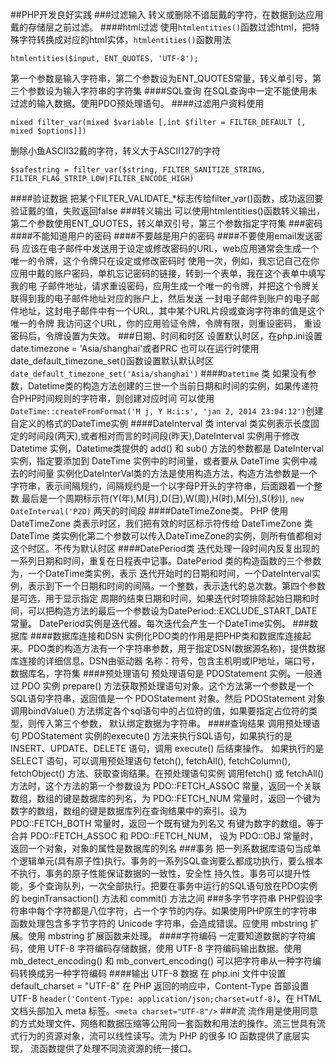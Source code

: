 ##PHP开发良好实践
###过滤输入
转义或删除不谙屈戴的字符，在数据到达应用戴的存储层之前过滤。
####html过滤
使用`htmlentities()`函数过滤html，把特殊字符转换成对应的html实体，`htmlentities()`函数用法
```$xslt
htmlentities($input, ENT_QUOTES, 'UTF-8');
```
第一个参数是输入字符串，第二个参数设为ENT_QUOTES常量，转义单引号，第三个参数设为输入字符串的字符集
####SQL查询
在SQL查询中一定不能使用未过滤的输入数据。使用PDO预处理语句。
####过滤用户资料使用
```$xslt
mixed filter_var(mixed $variable [,int $filter = FILTER_DEFAULT [, mixed $options]])
```
删除小鱼ASCII32戴的字符，转义大于ASCII127的字符
```$xslt
$safestring = filter_var($string, FILTER_SANITIZE_STRING, FILTER_FLAG_STRIP_LOW|FILTER_ENCODE_HIGH)
```
####验证数据
把某个FILTER_VALIDATE_*标志传给filter_var()函数，成功返回要验证戴的值，失败返回false
###转义输出
可以使用htmlentities()函数转义输出，第二个参数使用ENT_QUOTES，转义单双引号，第三个参数指定字符集
###密码
####不能知道用户的密码
####不要越是用户的密码
####不要使用email发送密码
应该在电子邮件中发送用于设定或修改密码的URL，web应用通常会生成一个唯一的令牌，这个令牌只在设定或修改密码时
使用一次，例如，我忘记自己在你应用中戴的账户密码，单机忘记密码的链接，转到一个表单，我在这个表单中填写我的电
子邮件地址，请求重设密码，应用生成一个唯一的令牌，并把这个令牌关联得到我的电子邮件地址对应的账户上，然后发送
一封电子邮件到账户的电子邮件地址，这封电子邮件中有一个URL，其中某个URL片段或查询字符串的值是这个唯一的令牌
我访问这个URL，你的应用验证令牌，令牌有限，则重设密码， 重设密码后，令牌设置为失效。
###日期、时间和时区
设置默认时区，在php.ini设置date.timezone = 'Asia/shanghai'或者PRC
也可以在运行时使用date_default_timezone_set()函数设置默认默认时区`date_default_timezone_set('Asia/shanghai')`
####`Datetime` 类
如果没有参数，Datetime类的构造方法创建的三世一个当前日期和时间的实例，如果传递符合PHP时间规则的字符串，则创建对应时间
可以使用`DateTime::createFromFormat('M j, Y H:i:s', 'jan 2, 2014 23:04:12')`创建自定义的格式的DateTime实例
####DateInterval 类
interval 类实例表示长度固定的时间段(两天),或者相对而言的时间段(昨天),DateInterval 实例用于修改 Datetime 实例，Datetime类提供的
add() 和 sub() 方法的参数都是 DateInterval 实例，指定要添加到 DateTime 实例中的时间量，或者要从 DateTime 实例中减去的时间量
实例化DateInterVal类的方法是使用构造方法，构造方法参数是一个字符串，表示间隔规约，间隔规约是一个以字母P开头的字符串，后面跟着一个整数
最后是一个周期标示符(Y(年),M(月),D(日),W(周),H(时),M(分),S(秒)), `new DateInterval('P2D)` 两天的时间段
####DateTimeZone类。
PHP 使用 DateTimeZone 类表示时区，我们把有效的时区标示符传给 DateTimeZone 类
DateTime 类实例化第二个参数可以传入DateTimeZone的实例，则所有值都相对这个时区。不传为默认时区
####DatePeriod类
迭代处理一段时间内反复出现的一系列日期和时间，重复在日程表中记事。DatePeriod 类的构造函数的三个参数为，一个DateTime类实例，表示
迭代开始时的日期和时间，一个DateInterval实例，表示到下一个日期和时间的间隔。一个整数，表示迭代的总次数。第四个参数是可选，用于显示指定
周期的结束日期和时间，如果迭代时项排除起始日期和时间，可以把构造方法的最后一个参数设为DatePeriod::EXCLUDE_START_DATE常量。
DatePeriod实例是迭代器。每次迭代会产生一个DateTime实例。
###数据库
####数据库连接和DSN
实例化PDO类的作用是把PHP类和数据库连接起来。PDO类的构造方法有一个字符串参数，用于指定DSN(数据源名称)，提供数据库连接的详细信息。DSN由驱动器
名称：符号，包含主机明或IP地址，端口号，数据库名，字符集
####预处理语句
预处理语句是 PDOStatement 实例。一般通过 PDO 实例 prepare() 方法获取预处理语句对象。这个方法第一个参数是一个SQL语句字符串，返回值是一个
PDOStatement 对象。然后 PDOStatement 对象调用bindValue() 方法绑定各个sql语句中的占位符的值，如果要指定占位符的类型，则传入第三个参数，
默认绑定数据为字符串。
####查询结果
调用预处理语句 PDOStatement 实例的execute() 方法来执行SQL语句，如果执行的是INSERT、UPDATE、DELETE 语句，调用 execute() 后结束操作。
如果执行的是 SELECT 语句，可以调用预处理语句 fetch(), fetchAll(), fetchColumn(), fetchObject() 方法、获取查询结果。在预处理语句实例
调用fetch() 或 fetchAll() 方法时，这个方法的第一个参数设为 PDO::FETCH_ASSOC 常量，返回一个关联数组，数组的键是数据库的列名，为 
PDO::FETCH_NUM 常量时，返回一个键为数字的数组，数组的键是数据库列在查询结果中的索引。设为 PDO::FETCH_BOTH 常量时，返回一个既有键为列名又
有键为数字的数组。等于合并 PDO::FETCH_ASSOC 和 PDO::FETCH_NUM， 设为 PDO::OBJ 常量时，返回一个对象，对象的属性是数据库的列名
###事务
把一列系数据库语句当成单个逻辑单元(具有原子性)执行。事务的一系列SQL查询要么都成功执行，要么根本不执行，事务的原子性能保证数据的一致性，安全性
持久性。事务可以提升性能，多个查询队列，一次全部执行。把要在事务中运行的SQL语句放在PDO实例的 beginTransaction() 方法和 commit() 方法之间
###多字节字符串
PHP假设字符串中每个字符都是八位字符，占一个字节的内存。如果使用PHP原生的字符串函数处理包含多字节字符的 Unicode 字符串，会造成错误。应使用
mbstring 扩展。使用 mbstring 扩展函数来处理。
####字符编码
一定要知道数据的字符编码，使用 UTF-8 字符编码存储数据，使用 UTF-8 字符编码输出数据。使用 mb_detect_encoding() 和 mb_convert_encoding()
 可以把字符串从一种字符编码转换成另一种字符编码
####输出 UTF-8 数据
在 php.ini 文件中设置 default_charset = "UTF-8"
在 PHP 返回的响应中，Content-Type 首部设置 UTF-8 
`header('Content-Type: application/json;charset=utf-8)`。在 HTML 文档头部加入 meta 标签。`<meta charset="UTF-8"/>`
###流
流作用是使用同意的方式处理文件、网络和数据压缩等公用同一套函数和用法的操作。流三世具有流式行为的资源对象，流可以线性读写。流为 PHP 的很多 IO
函数提供了底层实现， 流函数提供了处理不同流资源的统一接口。